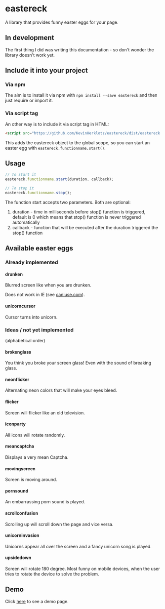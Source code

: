 # eastereck

A library that provides funny easter eggs for your page.


## In development

The first thing I did was writing this documentation - so don't wonder the library doesn't work yet.

## Include it into your project

### Via npm

The aim is to install it via npm with `npm install --save eastereck` and then just require or import it.

### Via script tag

An other way is to include it via script tag in HTML:  

```html
<script src="https://github.com/KevinHerklotz/eastereck/dist/eastereck.min.js"></script>
```

This adds the eastereck object to the global scope, so you can start an easter egg with `eastereck.functionname.start()`.

## Usage

```javascript
// To start it
eastereck.functionname.start(duration, callback);

// To stop it
eastereck.functionname.stop();
```

The function start accepts two parameters. Both are optional:
1. duration - time in milliseconds before stop() function is triggered, default is 0 which means that stop() function is never triggered automatically
2. callback - function that will be executed after the duration triggered the stop() function

## Available easter eggs

### Already implemented

#### drunken
Blurred screen like when you are drunken.

Does not work in IE (see [caniuse.com](http://caniuse.com/#feat=css-filters)).

#### unicorncursor
Cursor turns into unicorn.

### Ideas / not yet implemented

(alphabetical order)

#### brokenglass
You think you broke your screen glass! Even with the sound of breaking glass.

#### neonflicker
Alternating neon colors that will make your eyes bleed.

#### flicker
Screen will flicker like an old television.

#### iconparty
All icons will rotate randomly.

#### meancaptcha
Displays a very mean Captcha.

#### movingscreen
Screen is moving around.

#### pornsound
An embarrassing porn sound is played. 

#### scrollconfusion
Scrolling up will scroll down the page and vice versa.

#### unicorninvasion
Unicorns appear all over the screen and a fancy unicorn song is played. 

#### upsidedown
Screen will rotate 180 degree. Most funny on mobile devices, when the user tries to rotate the device to solve the problem.

## Demo

Click [here](https://rawgit.com/KevinHerklotz/eastereck/master/dist/demo.html) to see a demo page.
